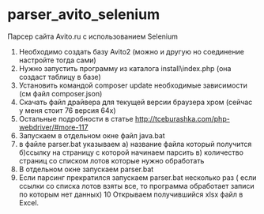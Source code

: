 # parser_avito_selenium
Парсер сайта Avito.ru с использованием Selenium

1) Необходимо создать базу Avito2 (можно и другую но соединение настройте тогда сами)
2) Нужно запустить программу из каталога install\index.php (она создаст таблицу в базе)
3) Установить командой composer update необходимые зависимости (см файл composer.json)
4) Скачать файл драйвера для текущей версии браузера хром (сейчас у меня стоит 76 версия 64x)
5) Остальные подробности в статье http://tceburashka.com/php-webdriver/#more-117
6) Запускаем в отдельном окне файл java.bat 
7) в файле parser.bat указываем а) название файла который получится б)ссылку на страницу с которой начинаем парсить
   в) количество страниц со списком лотов которые нужно обработать
8) В отдельном окне запускаем parser.bat
9) Если парсинг прекратился запускаем parser.bat несколько раз ( если ссылки со списка лотов взяты все, то программа обработает записи по которым нет данных)
10 Открываем получившийся xlsx файл в Excel.

